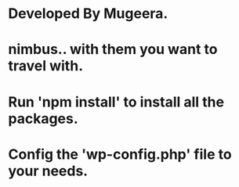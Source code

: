 # Developed By Mugeera.

# nimbus.. with them you want to travel with.

# Run 'npm install' to install all the packages.
# Config the 'wp-config.php' file to your needs.